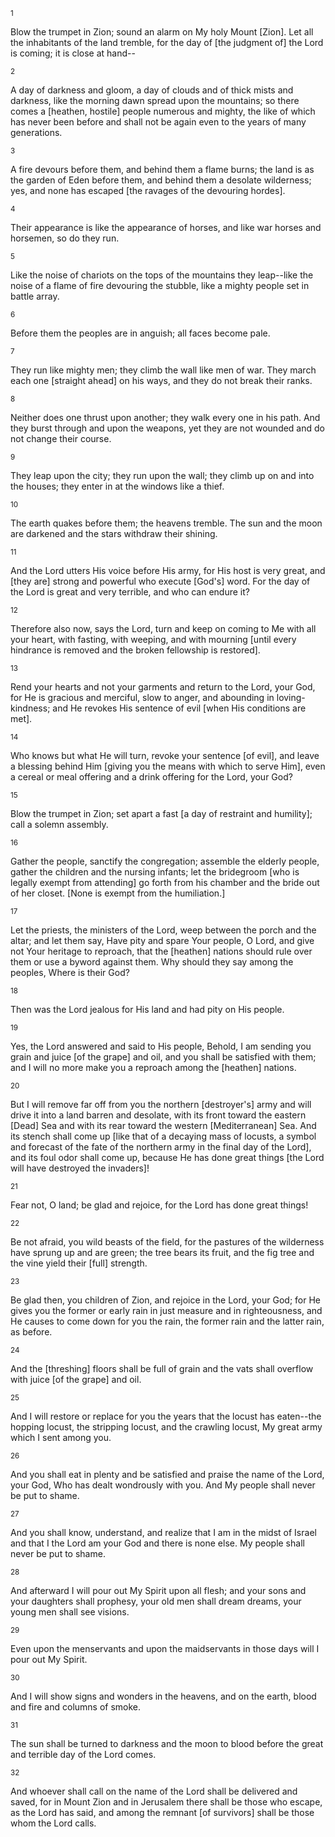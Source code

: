 <sup>1</sup> 

Blow the trumpet in Zion; sound an alarm on My holy Mount [Zion]. Let all the inhabitants of the land tremble, for the day of [the judgment of] the Lord is coming; it is close at hand-- 

<sup>2</sup> 

A day of darkness and gloom, a day of clouds and of thick mists and darkness, like the morning dawn spread upon the mountains; so there comes a [heathen, hostile] people numerous and mighty, the like of which has never been before and shall not be again even to the years of many generations. 

<sup>3</sup> 

A fire devours before them, and behind them a flame burns; the land is as the garden of Eden before them, and behind them a desolate wilderness; yes, and none has escaped [the ravages of the devouring hordes]. 

<sup>4</sup> 

Their appearance is like the appearance of horses, and like war horses and horsemen, so do they run. 

<sup>5</sup> 

Like the noise of chariots on the tops of the mountains they leap--like the noise of a flame of fire devouring the stubble, like a mighty people set in battle array. 

<sup>6</sup> 

Before them the peoples are in anguish; all faces become pale. 

<sup>7</sup> 

They run like mighty men; they climb the wall like men of war. They march each one [straight ahead] on his ways, and they do not break their ranks. 

<sup>8</sup> 

Neither does one thrust upon another; they walk every one in his path. And they burst through and upon the weapons, yet they are not wounded and do not change their course. 

<sup>9</sup> 

They leap upon the city; they run upon the wall; they climb up on and into the houses; they enter in at the windows like a thief. 

<sup>10</sup> 

The earth quakes before them; the heavens tremble. The sun and the moon are darkened and the stars withdraw their shining. 

<sup>11</sup> 

And the Lord utters His voice before His army, for His host is very great, and [they are] strong and powerful who execute [God's] word. For the day of the Lord is great and very terrible, and who can endure it? 

<sup>12</sup> 

Therefore also now, says the Lord, turn and keep on coming to Me with all your heart, with fasting, with weeping, and with mourning [until every hindrance is removed and the broken fellowship is restored]. 

<sup>13</sup> 

Rend your hearts and not your garments and return to the Lord, your God, for He is gracious and merciful, slow to anger, and abounding in loving-kindness; and He revokes His sentence of evil [when His conditions are met]. 

<sup>14</sup> 

Who knows but what He will turn, revoke your sentence [of evil], and leave a blessing behind Him [giving you the means with which to serve Him], even a cereal or meal offering and a drink offering for the Lord, your God? 

<sup>15</sup> 

Blow the trumpet in Zion; set apart a fast [a day of restraint and humility]; call a solemn assembly. 

<sup>16</sup> 

Gather the people, sanctify the congregation; assemble the elderly people, gather the children and the nursing infants; let the bridegroom [who is legally exempt from attending] go forth from his chamber and the bride out of her closet. [None is exempt from the humiliation.] 

<sup>17</sup> 

Let the priests, the ministers of the Lord, weep between the porch and the altar; and let them say, Have pity and spare Your people, O Lord, and give not Your heritage to reproach, that the [heathen] nations should rule over them or use a byword against them. Why should they say among the peoples, Where is their God? 

<sup>18</sup> 

Then was the Lord jealous for His land and had pity on His people. 

<sup>19</sup> 

Yes, the Lord answered and said to His people, Behold, I am sending you grain and juice [of the grape] and oil, and you shall be satisfied with them; and I will no more make you a reproach among the [heathen] nations. 

<sup>20</sup> 

But I will remove far off from you the northern [destroyer's] army and will drive it into a land barren and desolate, with its front toward the eastern [Dead] Sea and with its rear toward the western [Mediterranean] Sea. And its stench shall come up [like that of a decaying mass of locusts, a symbol and forecast of the fate of the northern army in the final day of the Lord], and its foul odor shall come up, because He has done great things [the Lord will have destroyed the invaders]! 

<sup>21</sup> 

Fear not, O land; be glad and rejoice, for the Lord has done great things! 

<sup>22</sup> 

Be not afraid, you wild beasts of the field, for the pastures of the wilderness have sprung up and are green; the tree bears its fruit, and the fig tree and the vine yield their [full] strength. 

<sup>23</sup> 

Be glad then, you children of Zion, and rejoice in the Lord, your God; for He gives you the former or early rain in just measure and in righteousness, and He causes to come down for you the rain, the former rain and the latter rain, as before. 

<sup>24</sup> 

And the [threshing] floors shall be full of grain and the vats shall overflow with juice [of the grape] and oil. 

<sup>25</sup> 

And I will restore or replace for you the years that the locust has eaten--the hopping locust, the stripping locust, and the crawling locust, My great army which I sent among you. 

<sup>26</sup> 

And you shall eat in plenty and be satisfied and praise the name of the Lord, your God, Who has dealt wondrously with you. And My people shall never be put to shame. 

<sup>27</sup> 

And you shall know, understand, and realize that I am in the midst of Israel and that I the Lord am your God and there is none else. My people shall never be put to shame. 

<sup>28</sup> 

And afterward I will pour out My Spirit upon all flesh; and your sons and your daughters shall prophesy, your old men shall dream dreams, your young men shall see visions. 

<sup>29</sup> 

Even upon the menservants and upon the maidservants in those days will I pour out My Spirit. 

<sup>30</sup> 

And I will show signs and wonders in the heavens, and on the earth, blood and fire and columns of smoke. 

<sup>31</sup> 

The sun shall be turned to darkness and the moon to blood before the great and terrible day of the Lord comes. 

<sup>32</sup> 

And whoever shall call on the name of the Lord shall be delivered and saved, for in Mount Zion and in Jerusalem there shall be those who escape, as the Lord has said, and among the remnant [of survivors] shall be those whom the Lord calls.